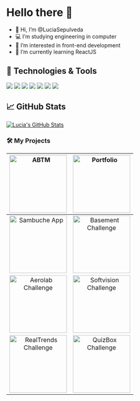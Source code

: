 # Hello there 👋

- 👋 Hi, I’m @LuciaSepulveda
- 💻 I’m studying engineering in computer 
- 👀 I’m interested in front-end development
- 🌱 I’m currently learning ReactJS
<!---
- 💞️ I’m looking to collaborate on ...
- 📫 How to reach me ...
---->
<!---
LuciaSepulveda/LuciaSepulveda is a ✨ special ✨ repository because its `README.md` (this file) appears on your GitHub profile.
You can click the Preview link to take a look at your changes.
--->

## 🔧 Technologies & Tools

![](https://img.shields.io/badge/Editor-VS_Code-informational?style=flat&logo=visual-studio-code&logoColor=white&color=brightgreen)
![](https://img.shields.io/badge/Code-Java-informational?style=flat&logo=java&logoColor=white&color=brightgreen)
![](https://img.shields.io/badge/Code-JavaScript-informational?style=flat&logo=javascript&logoColor=white&color=brightgreen)
![](https://img.shields.io/badge/Code-React-informational?style=flat&logo=react&logoColor=white&color=brightgreen)
![](https://img.shields.io/badge/Code-Typescript-informational?style=flat&logo=typescript&logoColor=white&color=brightgreen)
![](https://img.shields.io/badge/Code-HTML5-informational?style=flat&logo=HTML5&logoColor=white&color=brightgreen)
![](https://img.shields.io/badge/Style-CSS-informational?style=flat&logo=css3&logoColor=white&color=brightgreen)


## &#x1f4c8; GitHub Stats

<a href="https://github.com/LuciaSepulveda">
  <img align="center" src="https://github-readme-stats.vercel.app/api/top-langs/?username=LuciaSepulveda&hide=c%2B%2B,c,html&title_color=6aa6f8&text_color=8a919a&icon_color=6aa6f8&bg_color=0e1116" alt="Lucia's GitHub Stats" />
</a>

### 🛠️ My Projects
| <a href="https://abtm.vercel.app/" target="_blank"> <img alt="ABTM" src="https://media.giphy.com/media/qYETvJakJu50PV188L/giphy.gif" height="150" align="center"></a>|<a href="https://luciasepulveda.netlify.app/" target="_blank"><img alt="Portfolio" src="https://media.giphy.com/media/kU0fVfR7T5ieEOvppg/giphy.gif" height="150" align="center"></a>|
|:-------------:|:-------------:|
|<a href="https://sambuche.netlify.app/" target="_blank"> <img alt="Sambuche App" src="https://media.giphy.com/media/VPLRg74LghigC8YaeF/giphy.gif" height="150" align="center"></a>|<a href="https://basement-challenge-ls.vercel.app/" target="_blank"> <img alt="Basement Challenge" src="https://media.giphy.com/media/e8AFT2Ee3eOb4KYD1w/giphy.gif?cid=790b7611c8226c3ea4cb3f9b37ad39184545bc33d61cc46e&rid=giphy.gif&ct=g" height="150" align="center"></a>|
|<a href="https://aerolabchallenge.web.app/" target="_blank"><img alt="Aerolab Challenge" src="https://media.giphy.com/media/yo04mwjXqBKZ8GIlDq/giphy.gif" height="150" align="center"></a>|<a href="https://cognizant-softvision-challenge.netlify.app/" target="_blank"><img alt="Softvision Challenge" src="https://media.giphy.com/media/EixfJuTJKtX2PHm9Q7/giphy.gif?cid=790b761123b7e2b409fe9342bd1abd7f2f6080d6e5e86955&rid=giphy.gif&ct=g" height="150" align="center"></a>|
|<a href="https://realtrends-challenge.netlify.app/" target="_blank"><img alt="RealTrends Challenge" src="https://media.giphy.com/media/GyWMoCfpKK87IiQIWc/giphy.gif" height="150" align="center"></a>|<a href="https://quizbox-vision.web.app/" target="_blank"> <img alt="QuizBox Challenge" src="https://media.giphy.com/media/7ktPrTC9wnNwCqTBEv/giphy.gif" height="150" align="center"></a>|

